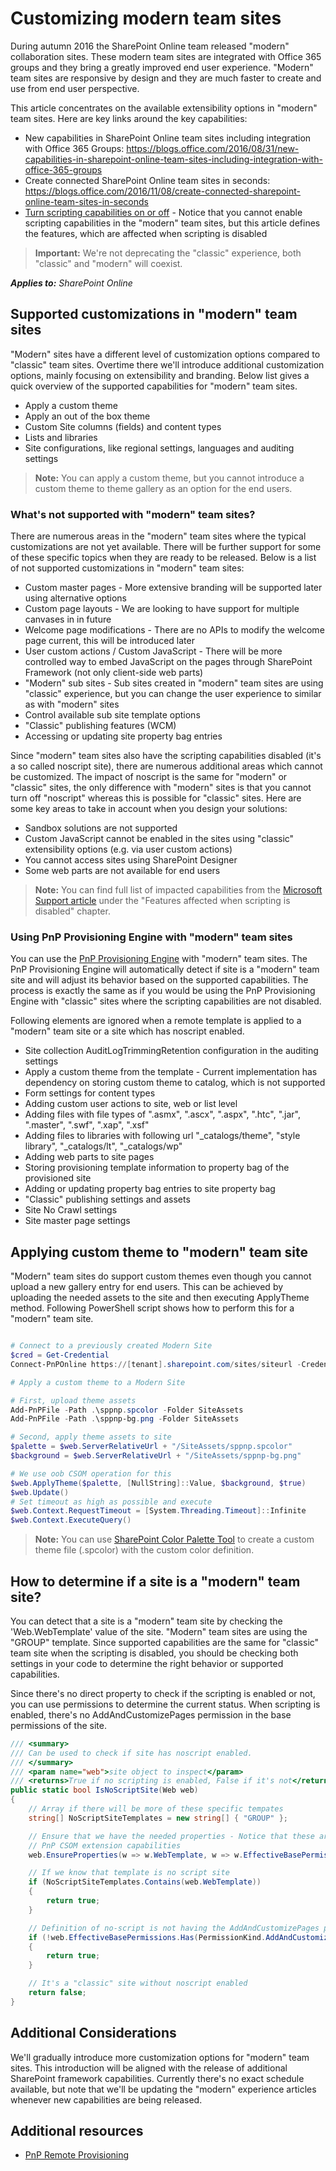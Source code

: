 # Customizing modern team sites
During autumn 2016 the SharePoint Online team released "modern" collaboration sites. These modern team sites are integrated with Office 365 groups and they bring a greatly improved end user experience. "Modern" team sites are responsive by design and they are much faster to create and use from end user perspective. 

This article concentrates on the available extensibility options in "modern" team sites. Here are key links around the key capabilities:

- New capabilities in SharePoint Online team sites including integration with Office 365 Groups: https://blogs.office.com/2016/08/31/new-capabilities-in-sharepoint-online-team-sites-including-integration-with-office-365-groups
- Create connected SharePoint Online team sites in seconds: https://blogs.office.com/2016/11/08/create-connected-sharepoint-online-team-sites-in-seconds
- [Turn scripting capabilities on or off](https://support.office.com/en-us/article/Turn-scripting-capabilities-on-or-off-1f2c515f-5d7e-448a-9fd7-835da935584f) - Notice that you cannot enable scripting capabilities in the "modern" team sites, but this article defines the features, which are affected when scripting is disabled

>**Important:** 
We're not deprecating the "classic" experience, both "classic" and "modern" will coexist.

_**Applies to:** SharePoint Online_

## Supported customizations in "modern" team sites
<a name="supportedcustomizations"> </a>

"Modern" sites have a different level of customization options compared to "classic" team sites. Overtime there we'll introduce additional customization options, mainly focusing on extensibility and branding. Below list gives a quick overview of the supported capabilities for "modern" team sites. 

- Apply a custom theme 
- Apply an out of the box theme
- Custom Site columns (fields) and content types
- Lists and libraries
- Site configurations, like regional settings, languages and auditing settings

> **Note:**
> You can apply a custom theme, but you cannot introduce a custom theme to theme gallery as an option for the end users.

### What's not supported with "modern" team sites?
<a name="notsupported"> </a>

There are numerous areas in the "modern" team sites where the typical customizations are not yet available. There will be further support for some of these specific topics when they are ready to be released. Below is a list of not supported customizations in "modern" team sites:

- Custom master pages - More extensive branding will be supported later using alternative options
- Custom page layouts - We are looking to have support for multiple canvases in in future
- Welcome page modifications - There are no APIs to modify the welcome page current, this will be introduced later
- User custom actions / Custom JavaScript - There will be more controlled way to embed JavaScript on the pages through SharePoint Framework (not only client-side web parts)
- "Modern" sub sites - Sub sites created in "modern" team sites are using "classic" experience, but you can change the user experience to similar as with "modern" sites
- Control available sub site template options
- "Classic" publishing features (WCM)
- Accessing or updating site property bag entries

Since "modern" team sites also have the scripting capabilities disabled (it's a so called noscript site), there are numerous additional areas which cannot be customized. The impact of noscript is the same for "modern" or "classic" sites, the only difference with "modern" sites is that you cannot turn off "noscript" whereas this is possible for "classic" sites. Here are some key areas to take in account when you design your solutions:

- Sandbox solutions are not supported
- Custom JavaScript cannot be enabled in the sites using "classic" extensibility options (e.g. via user custom actions)
- You cannot access sites using SharePoint Designer
- Some web parts are not available for end users

> **Note:**
> You can find full list of impacted capabilities from the [Microsoft Support article](https://support.office.com/en-us/article/Turn-scripting-capabilities-on-or-off-1f2c515f-5d7e-448a-9fd7-835da935584f) under the "Features affected when scripting is disabled" chapter.


### Using PnP Provisioning Engine with "modern" team sites
<a name="pnpprovisioningengine"> </a>

You can use the [PnP Provisioning Engine](https://msdn.microsoft.com/en-us/pnp_articles/pnp-provisioning-engine-and-the-core-library) with "modern" team sites. The PnP Provisioning Engine will automatically detect if site is a "modern" team site and will adjust its behavior based on the supported capabilities. The process is exactly the same as if you would be using the PnP Provisioning Engine with "classic" sites where the scripting capabilities are not disabled.

Following elements are ignored when a remote template is applied to a "modern" team site or a site which has noscript enabled.
- Site collection AuditLogTrimmingRetention configuration in the auditing settings
- Apply a custom theme from the template - Current implementation has dependency on storing custom theme to catalog, which is not supported
- Form settings for content types
- Adding custom user actions to site, web or list level 
- Adding files with file types of ".asmx", ".ascx", ".aspx", ".htc", ".jar", ".master", ".swf", ".xap", ".xsf"
- Adding files to libraries with following url  "_catalogs/theme", "style library", "_catalogs/lt", "_catalogs/wp" 
- Adding web parts to site pages
- Storing provisioning template information to property bag of the provisioned site
- Adding or updating property bag entries to site property bag
- "Classic" publishing settings and assets
- Site No Crawl settings
- Site master page settings

## Applying custom theme to "modern" team site
<a name="sectionSection0"> </a>

"Modern" team sites do support custom themes even though you cannot upload a new gallery entry for end users. This can be achieved by uploading the needed assets to the site and then executing ApplyTheme method. Following PowerShell script shows how to perform this for a "modern" team site.

```PowerShell

# Connect to a previously created Modern Site
$cred = Get-Credential
Connect-PnPOnline https://[tenant].sharepoint.com/sites/siteurl -Credentials $cred

# Apply a custom theme to a Modern Site

# First, upload theme assets
Add-PnPFile -Path .\sppnp.spcolor -Folder SiteAssets
Add-PnPFile -Path .\sppnp-bg.png -Folder SiteAssets

# Second, apply theme assets to site
$palette = $web.ServerRelativeUrl + "/SiteAssets/sppnp.spcolor"
$background = $web.ServerRelativeUrl + "/SiteAssets/sppnp-bg.png"

# We use oob CSOM operation for this
$web.ApplyTheme($palette, [NullString]::Value, $background, $true)
$web.Update()
# Set timeout as high as possible and execute
$web.Context.RequestTimeout = [System.Threading.Timeout]::Infinite
$web.Context.ExecuteQuery()

```

> **Note:**
> You can use [SharePoint Color Palette Tool](https://www.microsoft.com/en-us/download/details.aspx?id=38182) to create a custom theme file (.spcolor) with the custom color definition.

## How to determine if a site is a "modern" team site?
<a name="sectionSection1"> </a>

You can detect that a site is a "modern" team site by checking the 'Web.WebTemplate' value of the site. "Modern" team sites are using the "GROUP" template. Since supported capabilities are the same for "classic" team site when the scripting is disabled, you should be checking both settings in your code to determine the right behavior or supported capabilities.

Since there's no direct property to check if the scripting is enabled or not, you can use permissions to determine the current status. When scripting is enabled, there's no AddAndCustomizePages permission in the base permissions of the site.

```C#
/// <summary>
/// Can be used to check if site has noscript enabled.
/// </summary>
/// <param name="web">site object to inspect</param>
/// <returns>True if no scripting is enabled, False if it's not</returns>
public static bool IsNoScriptSite(Web web)
{
    // Array if there will be more of these specific tempates 
    string[] NoScriptSiteTemplates = new string[] { "GROUP" };

    // Ensure that we have the needed properties - Notice that these are 
    // PnP CSOM extension capabilities
    web.EnsureProperties(w => w.WebTemplate, w => w.EffectiveBasePermissions);

    // If we know that template is no script site
    if (NoScriptSiteTemplates.Contains(web.WebTemplate))
    {
        return true;
    }

    // Definition of no-script is not having the AddAndCustomizePages permission
    if (!web.EffectiveBasePermissions.Has(PermissionKind.AddAndCustomizePages))
    {
        return true;
    }

    // It's a "classic" site without noscript enabled
    return false;
}
```

## Additional Considerations
<a name="sectionSection2"> </a>

We'll gradually introduce more customization options for "modern" team sites. This introduction will be aligned with the release of additional SharePoint framework capabilities. Currently there's no exact schedule available, but note that we'll be updating the "modern" experience articles whenever new capabilities are being released.

## Additional resources
<a name="bk_addresources"> </a>

-  [PnP Remote Provisioning](https://msdn.microsoft.com/en-us/pnp_articles/pnp-remote-provisioning)


